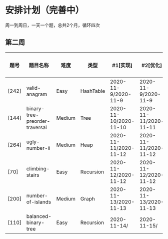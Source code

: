 # 安排计划（完善中）
周一到周日，一天一个题，总共2个月，循环四次

第二周
-----

|题号|题目名称|难度|类型|#1[实现]|#2[优化]|#3[一天后]|#4[一周后]|#5[面试前一周]|
|---|---|---|---|---|---|---|---|---|
|[242]|valid-anagram|Easy|HashTable|2020-11-9/2020-11-9|2020-11-9/2020-11-9|2020-11-10/2020-11-10|2020-11-17/|---|
|[144]|binary-tree-preorder-traversal|Medium|Tree|2020-11-10/2020-11-10|2020-11-11/2020-11-11|2020-11-18/|---|
|[264]|ugly-number-ii|Medium|Heap|2020-11-11/2020-11-12|2020-11-11/2020-11-12|2020-11-12/2020-11-13|2020-11-19/|---|
|[70]|climbing-stairs|Easy|Recursion|2020-11-12/2020-11-12|2020-11-12/2020-11-12|2020-11-13/2020-11-13|2020-11-20/|---|
|[200]|number-of-islands|Medium|Graph|2020-11-13/2020-11-13|2020-11-13/2020-11-13|2020-11-14/|2020-11-21/|---|
|[110]|balanced-binary-tree|Easy|Recursion|2020-11-14/|2020-11-15/|2020-11-16/|2020-11-22/|---|

